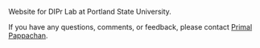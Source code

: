 Website for DIPr Lab at Portland State University.

If you have any questions, comments, or feedback, please contact [Primal Pappachan](https://primalpappachan.com/).
